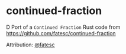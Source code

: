 # continued-fraction

D Port of a `Continued Fraction` Rust code from https://github.com/fatesc/continued-fraction

Attribution: [@fatesc](https://github.com/fatesc)

